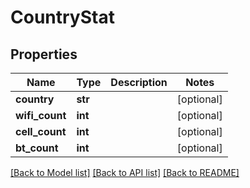 # CountryStat

## Properties
Name | Type | Description | Notes
------------ | ------------- | ------------- | -------------
**country** | **str** |  | [optional] 
**wifi_count** | **int** |  | [optional] 
**cell_count** | **int** |  | [optional] 
**bt_count** | **int** |  | [optional] 

[[Back to Model list]](../README.md#documentation-for-models) [[Back to API list]](../README.md#documentation-for-api-endpoints) [[Back to README]](../README.md)


